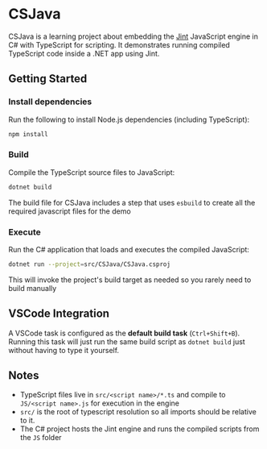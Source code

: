 # CSJava

CSJava is a learning project about embedding the [Jint](https://github.com/sebastienros/jint) JavaScript engine in C# with TypeScript for scripting. It demonstrates running compiled TypeScript code inside a .NET app using Jint.

## Getting Started

### Install dependencies

Run the following to install Node.js dependencies (including TypeScript):

```bash
npm install
```

### Build

Compile the TypeScript source files to JavaScript:

```bash
dotnet build
```

The build file for CSJava includes a step that uses `esbuild` to create all the required javascript files for the demo

### Execute

Run the C# application that loads and executes the compiled JavaScript:

```bash
dotnet run --project=src/CSJava/CSJava.csproj
```

This will invoke the project's build target as needed so you rarely need to build manually

## VSCode Integration

A VSCode task is configured as the **default build task** (`Ctrl+Shift+B`). Running this task will just run the same build script as `dotnet build` just without having to type it yourself.

## Notes

- TypeScript files live in `src/<script name>/*.ts` and compile to `JS/<script name>.js` for execution in the engine
- `src/` is the root of typescript resolution so all imports should be relative to it.
- The C# project hosts the Jint engine and runs the compiled scripts from the `JS` folder
